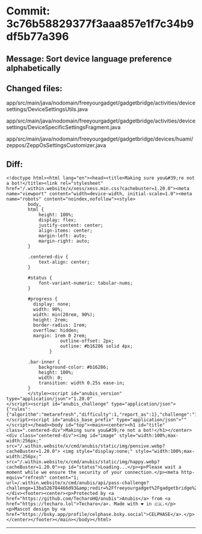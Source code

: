 # Commit: 3c76b58829377f3aaa857e1f7c34b9df5b77a396
## Message: Sort device language preference alphabetically
## Changed files:
app/src/main/java/nodomain/freeyourgadget/gadgetbridge/activities/devicesettings/DeviceSettingsUtils.java

app/src/main/java/nodomain/freeyourgadget/gadgetbridge/activities/devicesettings/DeviceSpecificSettingsFragment.java

app/src/main/java/nodomain/freeyourgadget/gadgetbridge/devices/huami/zeppos/ZeppOsSettingsCustomizer.java

## Diff:
```
<!doctype html><html lang="en"><head><title>Making sure you&#39;re not a bot!</title><link rel="stylesheet" href="/.within.website/x/xess/xess.min.css?cachebuster=1.20.0"><meta name="viewport" content="width=device-width, initial-scale=1.0"><meta name="robots" content="noindex,nofollow"><style>
        body,
        html {
            height: 100%;
            display: flex;
            justify-content: center;
            align-items: center;
            margin-left: auto;
            margin-right: auto;
        }

        .centered-div {
            text-align: center;
        }

        #status {
            font-variant-numeric: tabular-nums;
        }

        #progress {
          display: none;
          width: 90%;
          width: min(20rem, 90%);
          height: 2rem;
          border-radius: 1rem;
          overflow: hidden;
          margin: 1rem 0 2rem;
					outline-offset: 2px;
					outline: #b16286 solid 4px;
				}

        .bar-inner {
            background-color: #b16286;
            height: 100%;
            width: 0;
            transition: width 0.25s ease-in;
        }
    	</style><script id="anubis_version" type="application/json">"1.20.0"
</script><script id="anubis_challenge" type="application/json">{"rules":{"algorithm":"metarefresh","difficulty":1,"report_as":1},"challenge":"13ba526784466d93"}
</script><script id="anubis_base_prefix" type="application/json">""
</script></head><body id="top"><main><center><h1 id="title" class=".centered-div">Making sure you&#39;re not a bot!</h1></center><div class="centered-div"><img id="image" style="width:100%;max-width:256px;" src="/.within.website/x/cmd/anubis/static/img/pensive.webp?cacheBuster=1.20.0"> <img style="display:none;" style="width:100%;max-width:256px;" src="/.within.website/x/cmd/anubis/static/img/happy.webp?cacheBuster=1.20.0"><p id="status">Loading...</p><p>Please wait a moment while we ensure the security of your connection.</p><meta http-equiv="refresh" content="1; url=/.within.website/x/cmd/anubis/api/pass-challenge?challenge=13ba526784466d93&amp;redir=%2Ffreeyourgadget%2Fgadgetbridge%2Fcommit%2F3c76b58829377f3aaa857e1f7c34b9df5b77a396.diff"></div><footer><center><p>Protected by <a href="https://github.com/TecharoHQ/anubis">Anubis</a> from <a href="https://techaro.lol">Techaro</a>. Made with ❤️ in 🇨🇦.</p><p>Mascot design by <a href="https://bsky.app/profile/celphase.bsky.social">CELPHASE</a>.</p></center></footer></main></body></html>
```
-----------------------------------
